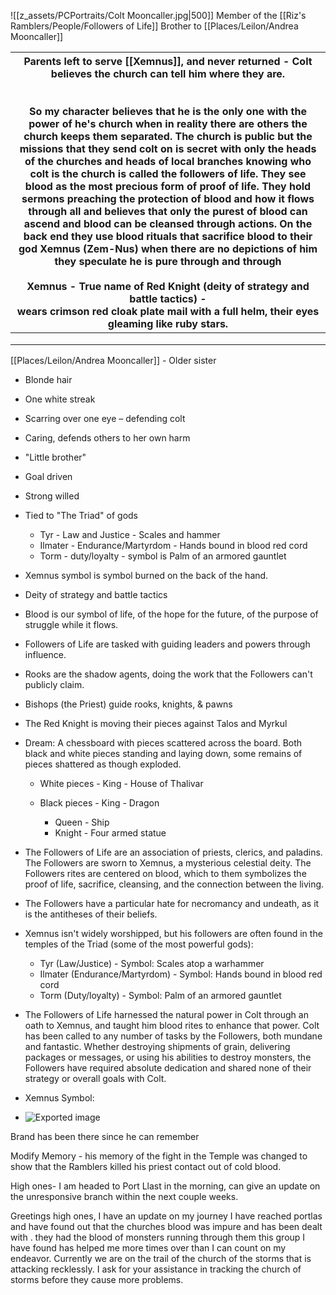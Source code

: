 ![[z_assets/PCPortraits/Colt Mooncaller.jpg|500]]
Member of the [[Riz's Ramblers/People/Followers of Life]]
Brother to [[Places/Leilon/Andrea Mooncaller]]

| Parents left to serve [[Xemnus]], and never returned - Colt believes the church can tell him where they are.<br>   <br><br>So my character believes that he is the only one with the power of he's church when in reality there are others the church keeps them separated. The church is public but the missions that they send colt on is secret with only the heads of the churches and heads of local branches knowing who colt is the church is called the followers of life. They see blood as the most precious form of proof of life. They hold sermons preaching the protection of blood and how it flows through all and believes that only the purest of blood can ascend and blood can be cleansed through actions. On the back end they use blood rituals that sacrifice blood to their god Xemnus (Zem-Nus) when there are no depictions of him they speculate he is pure through and through<br><br>Xemnus - True name of Red Knight (deity of strategy and battle tactics) -  <br>wears crimson red cloak plate mail with a full helm, their eyes gleaming like ruby stars. |
| ------------------------------------------------------------------------------------------------------------------------------------------------------------------------------------------------------------------------------------------------------------------------------------------------------------------------------------------------------------------------------------------------------------------------------------------------------------------------------------------------------------------------------------------------------------------------------------------------------------------------------------------------------------------------------------------------------------------------------------------------------------------------------------------------------------------------------------------------------------------------------------------------------------------------------------------------------------------------------------------------------------------------------------------------------------------------------------------- |
|                                                                                                                                                                                                                                                                                                                                                                                                                                                                                                                                                                                                                                                                                                                                                                                                                                                                                                                                                                                                                                                                                             |
|                                                                                                                                                                                                                                                                                                                                                                                                                                                                                                                                                                                                                                                                                                                                                                                                                                                                                                                                                                                                                                                                                             |
|                                                                                                                                                                                                                                                                                                                                                                                                                                                                                                                                                                                                                                                                                                                                                                                                                                                                                                                                                                                                                                                                                             |

[[Places/Leilon/Andrea Mooncaller]] - Older sister
- Blonde hair
- One white streak
- Scarring over one eye – defending colt
 
- Caring, defends others to her own harm
- "Little brother"
- Goal driven
- Strong willed
   


 
- Tied to "The Triad" of gods
    
    - Tyr - Law and Justice - Scales and hammer
    - Ilmater - Endurance/Martyrdom - Hands bound in blood red cord
    - Torm - duty/loyalty - symbol is Palm of an armored gauntlet
- Xemnus symbol is symbol burned on the back of the hand.
- Deity of strategy and battle tactics
- Blood is our symbol of life, of the hope for the future, of the purpose of struggle while it flows.
- Followers of Life are tasked with guiding leaders and powers through influence.
- Rooks are the shadow agents, doing the work that the Followers can't publicly claim.
- Bishops (the Priest) guide rooks, knights, & pawns
- The Red Knight is moving their pieces against Talos and Myrkul
- Dream: A chessboard with pieces scattered across the board. Both black and white pieces standing and laying down, some remains of pieces shattered as though exploded.
    
    - White pieces - King - House of Thalivar
    - Black pieces - King - Dragon
        
        - Queen - Ship
        - Knight - Four armed statue

- The Followers of Life are an association of priests, clerics, and paladins. The Followers are sworn to Xemnus, a mysterious celestial deity. The Followers rites are centered on blood, which to them symbolizes the proof of life, sacrifice, cleansing, and the connection between the living.
- The Followers have a particular hate for necromancy and undeath, as it is the antitheses of their beliefs.
- Xemnus isn't widely worshipped, but his followers are often found in the temples of the Triad (some of the most powerful gods):
    
    - Tyr (Law/Justice) - Symbol: Scales atop a warhammer
    - Ilmater (Endurance/Martyrdom) - Symbol: Hands bound in blood red cord
    - Torm (Duty/loyalty) - Symbol: Palm of an armored gauntlet
- The Followers of Life harnessed the natural power in Colt through an oath to Xemnus, and taught him blood rites to enhance that power. Colt has been called to any number of tasks by the Followers, both mundane and fantastic. Whether destroying shipments of grain, delivering packages or messages, or using his abilities to destroy monsters, the Followers have required absolute dedication and shared none of their strategy or overall goals with Colt.
- Xemnus Symbol:
- ![Exported image](z_assets/Group%20Images/Followers%20of%20Life%20Sigil.png)

Brand has been there since he can remember

Modify Memory - his memory of the fight in the Temple was changed to show that the Ramblers killed his priest contact out of cold blood.

High ones- I am headed to Port Llast in the morning, can give an update on the unresponsive branch within the next couple weeks.
 
Greetings high ones, I have an update on my journey I have reached portlas and have found out that the churches blood was impure and has been dealt with . they had the blood of monsters running through them this group I have found has helped me more times over than I can count on my endeavor. Currently we are on the trail of the church of the storms that is attacking recklessly. I ask for your assistance in tracking the church of storms before they cause more problems.